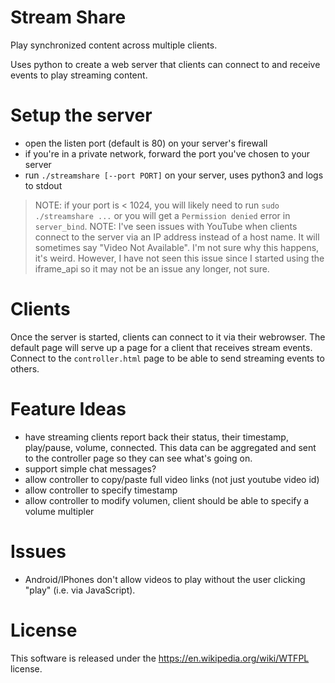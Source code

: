 # Stream Share

Play synchronized content across multiple clients.

Uses python to create a web server that clients can connect to and receive events to play streaming content.

# Setup the server

* open the listen port (default is 80) on your server's firewall
* if you're in a private network, forward the port you've chosen to your server
* run `./streamshare [--port PORT]` on your server, uses python3 and logs to stdout

> NOTE: if your port is < 1024, you will likely need to run `sudo ./streamshare ...` or you will get a `Permission denied` error in `server_bind`.
> NOTE: I've seen issues with YouTube when clients connect to the server via an IP address instead of a host name.  It will sometimes say "Video Not Available".  I'm not sure why this happens, it's weird.  However, I have not seen this issue since I started using the iframe_api so it may not be an issue any longer, not sure.

# Clients

Once the server is started, clients can connect to it via their webrowser.  The default page will serve up a page for a client that receives stream events.  Connect to the `controller.html` page to be able to send streaming events to others.

# Feature Ideas

* have streaming clients report back their status, their timestamp, play/pause, volume, connected.  This data can be aggregated and sent to the controller page so they can see what's going on.
* support simple chat messages?
* allow controller to copy/paste full video links (not just youtube video id)
* allow controller to specify timestamp
* allow controller to modify volumen, client should be able to specify a volume multipler

# Issues

* Android/IPhones don't allow videos to play without the user clicking "play" (i.e. via JavaScript).

# License

This software is released under the https://en.wikipedia.org/wiki/WTFPL license.
